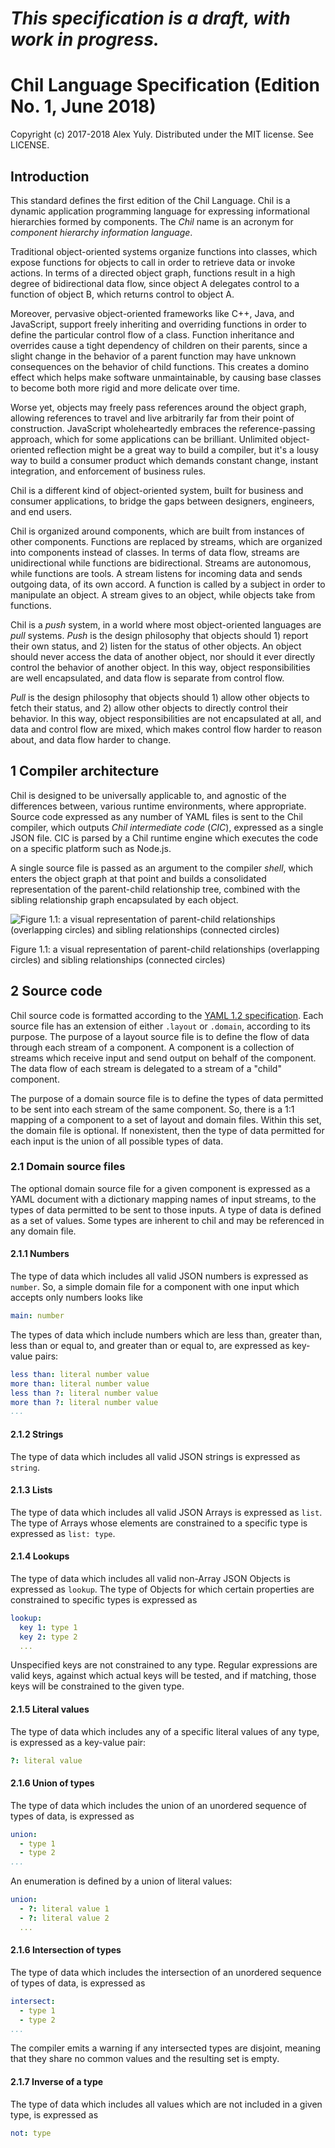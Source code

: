 # *This specification is a draft, with work in progress.*

# Chil Language Specification (Edition No. 1, June 2018)

Copyright (c) 2017-2018 Alex Yuly. Distributed under the MIT license. See LICENSE.

## Introduction

This standard defines the first edition of the Chil Language. Chil is a dynamic application programming language for expressing informational hierarchies formed by components. The *Chil* name is an acronym for *component hierarchy information language*.

Traditional object-oriented systems organize functions into classes, which expose functions for objects to call in order to retrieve data or invoke actions. In terms of a directed object graph, functions result in a high degree of bidirectional data flow, since object A delegates control to a function of object B, which returns control to object A.

Moreover, pervasive object-oriented frameworks like C++, Java, and JavaScript, support freely inheriting and overriding functions in order to define the particular control flow of a class. Function inheritance and overrides cause a tight dependency of children on their parents, since a slight change in the behavior of a parent function may have unknown consequences on the behavior of child functions. This creates a domino effect which helps make software unmaintainable, by causing base classes to become both more rigid and more delicate over time.

Worse yet, objects may freely pass references around the object graph, allowing references to travel and live arbitrarily far from their point of construction. JavaScript wholeheartedly embraces the reference-passing approach, which for some applications can be brilliant. Unlimited object-oriented reflection might be a great way to build a compiler, but it's a lousy way to build a consumer product which demands constant change, instant integration, and enforcement of business rules.

Chil is a different kind of object-oriented system, built for business and consumer applications, to bridge the gaps between designers, engineers, and end users.

Chil is organized around components, which are built from instances of other components. Functions are replaced by streams, which are organized into components instead of classes. In terms of data flow, streams are unidirectional while functions are bidirectional. Streams are autonomous, while functions are tools. A stream listens for incoming data and sends outgoing data, of its own accord. A function is called by a subject in order to manipulate an object. A stream gives to an object, while objects take from functions.

Chil is a *push* system, in a world where most object-oriented languages are *pull* systems. *Push* is the design philosophy that objects should 1) report their own status, and 2) listen for the status of other objects. An object should never access the data of another object, nor should it ever directly control the behavior of another object. In this way, object responsibilities are well encapsulated, and data flow is separate from control flow.

*Pull* is the design philosophy that objects should 1) allow other objects to fetch their status, and 2) allow other objects to directly control their behavior. In this way, object responsibilities are not encapsulated at all, and data and control flow are mixed, which makes control flow harder to reason about, and data flow harder to change.

## 1 Compiler architecture

Chil is designed to be universally applicable to, and agnostic of the differences between, various runtime environments, where appropriate. Source code expressed as any number of YAML files is sent to the Chil compiler, which outputs *Chil intermediate code* (*CIC*), expressed as a single JSON file. CIC is parsed by a Chil runtime engine which executes the code on a specific platform such as Node.js.

A single source file is passed as an argument to the compiler *shell*, which enters the object graph at that point and builds a consolidated representation of the parent-child relationship tree, combined with the sibling relationship graph encapsulated by each object.

![Figure 1.1: a visual representation of parent-child relationships (overlapping circles) and sibling relationships (connected circles)](images/Figure-1-1.png)

Figure 1.1: a visual representation of parent-child relationships (overlapping circles) and sibling relationships (connected circles)

## 2 Source code

Chil source code is formatted according to the [YAML 1.2 specification](http://yaml.org/spec/1.2/spec.html). Each source file has an extension of either `.layout` or `.domain`, according to its purpose. The purpose of a layout source file is to define the flow of data through each stream of a component. A component is a collection of streams which receive input and send output on behalf of the component. The data flow of each stream is delegated to a stream of a "child" component.

The purpose of a domain source file is to define the types of data permitted to be sent into each stream of the same component. So, there is a 1:1 mapping of a component to a set of layout and domain files. Within this set, the domain file is optional. If nonexistent, then the type of data permitted for each input is the union of all possible types of data.

### 2.1 Domain source files

The optional domain source file for a given component is expressed as a YAML document with a dictionary mapping names of input streams, to the types of data permitted to be sent to those inputs. A type of data is defined as a set of values. Some types are inherent to chil and may be referenced in any domain file.

#### 2.1.1 Numbers

The type of data which includes all valid JSON numbers is expressed as `number`. So, a simple domain file for a component with one input which accepts only numbers looks like

```yaml
main: number
```

The types of data which include numbers which are less than, greater than, less than or equal to, and greater than or equal to, are expressed as key-value pairs:

```yaml
less than: literal number value
more than: literal number value
less than ?: literal number value
more than ?: literal number value
...
```

#### 2.1.2 Strings

The type of data which includes all valid JSON strings is expressed as `string`.

#### 2.1.3 Lists

The type of data which includes all valid JSON Arrays is expressed as `list`. The type of Arrays whose elements are constrained to a specific type is expressed as `list: type`.

#### 2.1.4 Lookups

The type of data which includes all valid non-Array JSON Objects is expressed as `lookup`. The type of Objects for which certain properties are constrained to specific types is expressed as

```yaml
lookup:
  key 1: type 1
  key 2: type 2
  ...
```

Unspecified keys are not constrained to any type. Regular expressions are valid keys, against which actual keys will be tested, and if matching, those keys will be constrained to the given type.

#### 2.1.5 Literal values

The type of data which includes any of a specific literal values of any type, is expressed as a key-value pair:

```yaml
?: literal value
```

#### 2.1.6 Union of types

The type of data which includes the union of an unordered sequence of types of data, is expressed as

```yaml
union:
  - type 1
  - type 2
...
```

An enumeration is defined by a union of literal values:

```yaml
union:
  - ?: literal value 1
  - ?: literal value 2
  ...
```

#### 2.1.6 Intersection of types

The type of data which includes the intersection of an unordered sequence of types of data, is expressed as

```yaml
intersect:
  - type 1
  - type 2
...
```

The compiler emits a warning if any intersected types are disjoint, meaning that they share no common values and the resulting set is empty.

#### 2.1.7 Inverse of a type

The type of data which includes all values which are not included in a given type, is expressed as

```yaml
not: type
```
